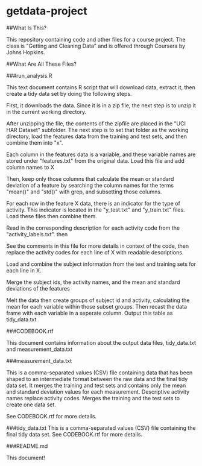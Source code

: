 getdata-project
===============

##What Is This?

This repository containing code and other files for a course project.  The class is "Getting and Cleaning Data" and is offered through Coursera by Johns Hopkins.


##What Are All These Files?

###run_analysis.R

This text document contains R script that will download data, extract it, then create a tidy data set by doing the following steps.

First, it downloads the data.  Since it is in a zip file, the next step is to unzip it in the current working directory.

After unzipping the file, the contents of the zipfile are placed in the "UCI HAR Dataset" subfolder.  The next step is to set that folder as the working directory, load the features data from the training and test sets, and then combine them into "x".

Each column in the features data is a variable, and these variable names are stored under "features.txt" from the original data.  Load this file and add column names to X

Then, keep only those columns that calculate the mean or standard deviation of a feature by searching the column names for the terms "mean()" and "std()" with grep, and subsetting those columns.

For each row in the feature X data, there is an indicator for the type of activity.  This indicator is located in the "y_test.txt" and "y_train.txt" files.  Load these files then combine them.

Read in the corresponding description for each activity code from the "activity_labels.txt".  then

See the comments in this file for more details in context of the code, then replace the activity codes for each line of X with readable descriptions.

Load and combine the subject information from the test and training sets for each line in X.

Merge the subject ids, the activity names, and the mean and standard deviations of the features

Melt the data then create groups of subject id and activity, calculating the mean for each variable within those subset groups.  Then recast the data frame with each variable in a seperate column.  Output this table as tidy_data.txt

###CODEBOOK.rtf

This document contains information about the output data files, tidy_data.txt and measurement_data.txt

###measurement_data.txt

This is a comma-separated values (CSV) file containing data that has been shaped to an intermediate format between the raw data and the final tidy data set.  It merges the training and test sets and contains only the mean and standard deviation values for each measurement.  Descriptive activity names replace activity codes.  Merges the training and the test sets to create one data set.


See CODEBOOK.rtf for more details.

###tidy_data.txt
This is a comma-separated values (CSV) file containing the final tidy data set.  See CODEBOOK.rtf for more details.

###README.md 

This document!